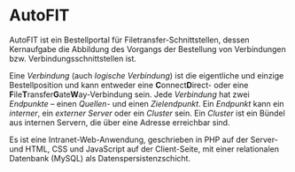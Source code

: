 AutoFIT
=======================

AutoFIT ist ein Bestellportal für Filetransfer-Schnittstellen, dessen Kernaufgabe die Abbildung des Vorgangs der Bestellung von Verbindungen bzw. Verbindungsschnittstellen ist.

Eine _Verbindung_ (auch _logische Verbindung_) ist die eigentliche und einzige Bestellposition und kann entweder eine **C**onnect**D**irect- oder eine **F**ile**T**ransfer**G**ate**W**ay-Verbindung sein. Jede _Verbindung_ hat zwei _Endpunkte_ – einen _Quellen-_ und einen _Zielendpunkt_. Ein _Endpunkt_ kann ein _interner_, ein _externer Server_ oder ein _Cluster_ sein. Ein _Cluster_ ist ein Bündel aus internen Servern, die über eine Adresse erreichbar sind.

Es ist eine Intranet-Web-Anwendung, geschrieben in PHP auf der Server- und HTML, CSS und JavaScript auf der Client-Seite, mit einer relationalen Datenbank (MySQL) als Datenspersistenzschicht.